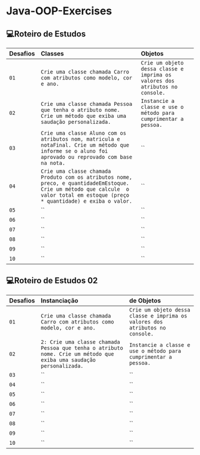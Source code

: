 # Java-OOP-Exercises


## 💻Roteiro de Estudos
| Desafios | Classes | Objetos |
| :---------------- | :--------- | :--------- |
| `01` | `Crie uma classe chamada Carro com atributos como modelo, cor e ano.` | `Crie um objeto dessa classe e imprima os valores dos atributos no console.` |]
| `02` | `Crie uma classe chamada Pessoa que tenha o atributo nome. Crie um método que exiba uma saudação personalizada.` | `Instancie a classe e use o método para cumprimentar a pessoa.` |
| `03` | `Crie uma classe Aluno com os atributos nom, matricula e notaFinal. Crie um método que informe se o aluno foi aprovado ou reprovado com base na nota.` | `` |
| `04` | `Crie uma classe chamada Produto com os atributos nome, preco, e quantidadeEmEstoque. Crie um método que calcule  o valor total em estoque (preço * quantidade) e exiba o valor.` | `` |
| `05` | `` | `` |
| `06` | `` | `` |
| `07` | `` | `` |
| `08` | `` | `` |
| `09` | `` | `` |
| `10` | `` | `` |



## 💻Roteiro de Estudos 02
| Desafios | Instanciação | de Objetos |
| :---------------- | :--------- | :--------- |
| `01` | `Crie uma classe chamada Carro com atributos como modelo, cor e ano.` | `Crie um objeto dessa classe e imprima os valores dos atributos no console.` |]
| `02` | `2: Crie uma classe chamada Pessoa que tenha o atributo nome. Crie um método que exiba uma saudação personalizada.` | `Instancie a classe e use o método para cumprimentar a pessoa.` |
| `03` | `` | `` |
| `04` | `` | `` |
| `05` | `` | `` |
| `06` | `` | `` |
| `07` | `` | `` |
| `08` | `` | `` |
| `09` | `` | `` |
| `10` | `` | `` |




